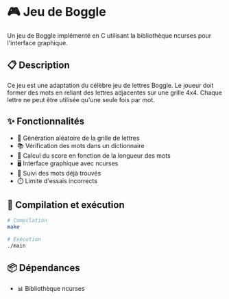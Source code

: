 # 🎮 Jeu de Boggle

Un jeu de Boggle implémenté en C utilisant la bibliothèque ncurses pour l'interface graphique.

## 📋 Description

Ce jeu est une adaptation du célèbre jeu de lettres Boggle. Le joueur doit former des mots en reliant des lettres adjacentes sur une grille 4x4. Chaque lettre ne peut être utilisée qu'une seule fois par mot.

## ✨ Fonctionnalités

- 🎲 Génération aléatoire de la grille de lettres
- 📚 Vérification des mots dans un dictionnaire
- 🔢 Calcul du score en fonction de la longueur des mots
- 🖥️ Interface graphique avec ncurses
- 📝 Suivi des mots déjà trouvés
- ⏱️ Limite d'essais incorrects

## 🚀 Compilation et exécution

```bash
# Compilation
make

# Exécution
./main
```

## 📦 Dépendances

- 📊 Bibliothèque ncurses
- 📄 Fichier de dictionnaire "mot" (doit être présent dans le répertoire)

## 🎮 Commandes du jeu

- 🖱️ Utilisez la souris pour sélectionner les lettres
- ⌨️ Appuyez sur espace pour valider un mot
- 🚪 Appuyez sur 'q' pour quitter le jeu

## 📜 Règles du jeu

1. Vous disposez de 4 essais pour former des mots incorrects
2. Les mots doivent exister dans le dictionnaire
3. Les lettres doivent être adjacentes (y compris en diagonale)
4. Chaque lettre ne peut être utilisée qu'une seule fois par mot
5. Le score augmente de façon exponentielle avec la longueur du mot

## 🗂️ Structure du projet

- `main.c` : Point d'entrée du programme
- `grille.c/h` : Gestion de la grille de jeu et des lettres
- `partie.c/h` : Logique du jeu et structure de données
- `score.c/h` : Calcul et gestion du score
- `fin_jeu.c/h` : Gestion de la fin de partie
- `ouverture.c/h` : Lecture du dictionnaire
- `affichage.c/h` : Fonctions d'affichage avec ncurses

## 👥 Auteurs

- 👨‍💻 BENESBY Quentin
- 👩‍💻 COUSSON Sophie